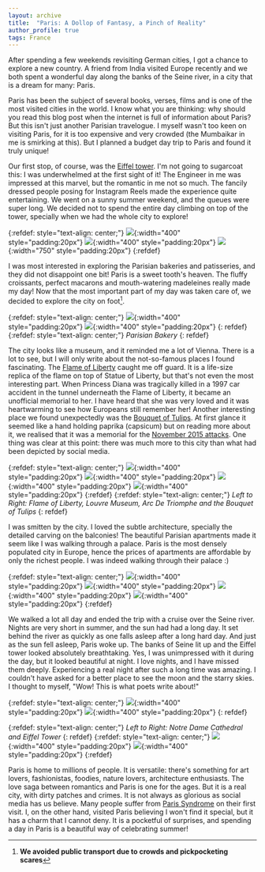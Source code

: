 ```yaml
---
layout: archive
title:  "Paris: A Dollop of Fantasy, a Pinch of Reality"
author_profile: true
tags: France
---
```


After spending a few weekends revisiting German cities, I got a chance to explore a new country. A friend from India visited Europe recently and we both spent a wonderful day along the banks of the Seine river, in a city that is a dream for many: Paris. 

Paris has been the subject of several books, verses, films and is one of the most visited cities in the world. I know what you are thinking: why should you read this blog post when the internet is full of information about Paris? But this isn't just another Parisian travelogue. I myself wasn't too keen on visiting Paris, for it is too expensive and very crowded (the Mumbaikar in me is smirking at this). But I planned a budget day trip to Paris and found it truly unique!

Our first stop, of course, was the [Eiffel tower](https://en.wikipedia.org/wiki/Eiffel_Tower). I'm not going to sugarcoat this: I was underwhelmed at the first sight of it! The Engineer in me was impressed at this marvel, but the romantic in me not so much. The fancily dressed people posing for Instagram Reels made the experience quite entertaining. We went on a sunny summer weekend, and the queues were super long. We decided not to spend the entire day climbing on top of the tower, specially when we had the whole city to explore!

{:refdef: style="text-align: center;"}
![](/images/Paris1.jpg){:width="400" style="padding:20px"}
![](/images/Paris2.jpg){:width="400" style="padding:20px"}
![](/images/Paris3.jpg){:width="750" style="padding:20px"}
{:refdef}

I was most interested in exploring the Parisian bakeries and patisseries, and they did not disappoint one bit! Paris is a sweet tooth's heaven. The fluffy croissants, perfect macarons and mouth-watering madeleines really made my day! Now that the most important part of my day was taken care of, we decided to explore the city on foot[^1].

{:refdef: style="text-align: center;"}
![](/images/Paris4.jpg){:width="400" style="padding:20px"}
![](/images/Paris5.jpg){:width="400" style="padding:20px"}
{: refdef}
{:refdef: style="text-align: center;"}
*Parisian Bakery*
{: refdef}

The city looks like a museum, and it reminded me a lot of Vienna. There is a lot to see, but I will only write about the not-so-famous places I found fascinating. The [Flame of Liberty](https://en.wikipedia.org/wiki/Flame_of_Liberty) caught me off guard. It is a life-size replica of the flame on top of Statue of Liberty, but that's not even the most interesting part. When Princess Diana was tragically killed in a 1997 car accident in the tunnel underneath the Flame of Liberty, it became an unofficial memorial to her. I have heard that she was very loved and it was heartwarming to see how Europeans still remember her! Another interesting place we found unexpectedly was the [Bouquet of Tulips](https://en.wikipedia.org/wiki/Bouquet_of_Tulips). At first glance it seemed like a hand holding paprika (capsicum) but on reading more about it, we realised that it was a memorial for the [November 2015 attacks](https://en.wikipedia.org/wiki/November_2015_Paris_attacks). One thing was clear at this point: there was much more to this city than what had been depicted by social media.

{:refdef: style="text-align: center;"}
![](/images/Paris6.jpg){:width="400" style="padding:20px"}
![](/images/Paris15.jpg){:width="400" style="padding:20px"}
![](/images/Paris7.jpg){:width="400" style="padding:20px"}
![](/images/Paris16.jpg){:width="400" style="padding:20px"}
{:refdef}
{:refdef: style="text-align: center;"}
*Left to Right: Flame of Liberty, Louvre Museum, Arc De Triomphe and the Bouquet of Tulips*
{: refdef}

I was smitten by the city. I loved the subtle architecture, specially the detailed carving on the balconies! The beautiful Parisian apartments made it seem like I was walking through a palace. Paris is the most densely populated city in Europe, hence the prices of apartments are affordable by only the richest people. I was indeed walking through their palace :)

{:refdef: style="text-align: center;"}
![](/images/Paris8.jpg){:width="400" style="padding:20px"}
![](/images/Paris9.jpg){:width="400" style="padding:20px"}
![](/images/Paris10.jpg){:width="400" style="padding:20px"}
![](/images/Paris17.jpg){:width="400" style="padding:20px"}
{:refdef}

We walked a lot all day and ended the trip with a cruise over the Seine river. Nights are very short in summer, and the sun had had a long day. It set behind the river as quickly as one falls asleep after a long hard day. And just as the sun fell asleep, Paris woke up. The banks of Seine lit up and the Eiffel tower looked absolutely breathtaking. Yes, I was unimpressed with it during the day, but it looked beautiful at night. I love nights, and I have missed them deeply. Experiencing a real night after such a long time was amazing. I couldn't have asked for a better place to see the moon and the starry skies. I thought to myself, "Wow! This is what poets write about!"

{:refdef: style="text-align: center;"}
![](/images/Paris14.jpg){:width="400" style="padding:20px"}
![](/images/Paris12.jpg){:width="400" style="padding:20px"}
{: refdef}

{:refdef: style="text-align: center;"}
*Left to Right: Notre Dame Cathedral and Eiffel Tower*
{: refdef}
{:refdef: style="text-align: center;"}
![](/images/Paris13.jpg){:width="400" style="padding:20px"}
![](/images/Paris11.jpg){:width="400" style="padding:20px"}
{:refdef}

Paris is home to millions of people. It is versatile: there's something for art lovers, fashionistas, foodies, nature lovers, architecture enthusiasts. The love saga between romantics and Paris is one for the ages. But it is a real city, with dirty patches and crimes. It is not always as glorious as social media has us believe. Many people suffer from [Paris Syndrome](https://en.wikipedia.org/wiki/Paris_syndrome) on their first visit. I, on the other hand, visited Paris believing I won't find it special, but it has a charm that I cannot deny. It is a pocketful of surprises, and spending a day in Paris is a beautiful way of celebrating summer!


[^1]: **We avoided public transport due to crowds and pickpocketing scares**
